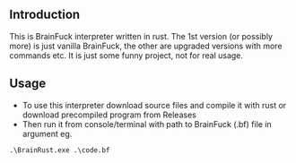## Introduction
This is BrainFuck interpreter written in rust. The 1st version (or possibly more) is just vanilla BrainFuck, the other are upgraded versions with more commands etc. It is just some funny project, not for real usage.

## Usage
- To use this interpreter download source files and compile it with rust or download precompiled program from Releases
- Then run it from console/terminal with path to BrainFuck (.bf) file in argument eg.
```
.\BrainRust.exe .\code.bf
```